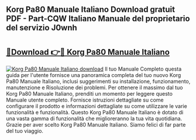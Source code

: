 ## Korg Pa80 Manuale Italiano Download gratuit PDF - Part-CQW Italiano Manuale del proprietario del servizio J0wnh

# <h2><a href="http://dfg9ixb.blite.top/?on=Korg+Pa80+Manuale+Italiano">🔗Download 👉🔴 Korg Pa80 Manuale Italiano</a></h2>

[![Korg Pa80 Manuale Italiano download](https://i.imgur.com/lujVjoI.png)](http://dfg9ixb.blite.top/?on=Korg+Pa80+Manuale+Italiano)
Il tuo Manuale Completo questa guida per l'utente fornisce una panoramica completa del tuo nuovo Korg Pa80 Manuale Italiano, inclusi suggerimenti su installazione, funzionamento, manutenzione e Risoluzione dei problemi. Per ottenere il massimo dal tuo Korg Pa80 Manuale Italiano, prenditi un momento per leggere questo Manuale utente completo. Fornisce istruzioni dettagliate su come configurare il prodotto e informazioni dettagliate su come utilizzare le varie funzionalità e funzionalità. Questo Korg Pa80 Manuale Italiano è dotato di una vasta gamma di funzionalità che miglioreranno la tua vita quotidiana. Grazie per aver scelto Korg Pa80 Manuale Italiano. Siamo felici di far parte del tuo viaggio.
